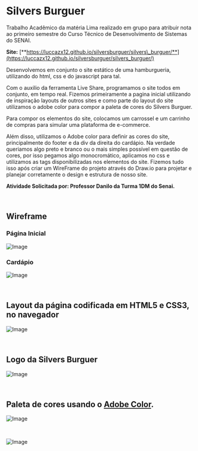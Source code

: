# **Silvers Burguer**

Trabalho Acadêmico da matéria Lima realizado em grupo para atribuir nota ao primeiro semestre do Curso Técnico de Desenvolvimento de Sistemas do SENAI.

**Site:** [**https://luccazx12.github.io/silversburguer/silvers\_burguer/**](https://luccazx12.github.io/silversburguer/silvers_burguer/)


Desenvolvemos em conjunto o site estático de uma hamburgueria, utilizando do html, css e do javascript para tal.

Com o auxilio da ferramenta Live Share, programamos o site todos em conjunto, em tempo real. Fizemos primeiramente a pagina inicial utilizando de inspiração layouts de outros sites e como parte do layout do site utilizamos o adobe color para compor a paleta de cores do Silvers Burguer.

Para compor os elementos do site, colocamos um carrossel e um carrinho de compras para simular uma plataforma de e-commerce.

Além disso, utilizamos o Adobe color para definir as cores do site, principalmente do footer e da div da direita do cardápio. Na verdade queriamos algo preto e branco ou o mais simples possível em questão de cores, por isso pegamos algo monocromático, aplicamos no css e utilizamos as tags disponibilizadas nos elementos do site.
Fizemos tudo isso após criar um WireFrame do projeto através do Draw.io para projetar e planejar corretamente o design e estrutura de nosso site.

**Atividade Solicitada por: Professor Danilo da Turma 1DM do Senai.**


&nbsp;
 
 
 ## **Wireframe**

### Página Inicial
![Image](https://raw.githubusercontent.com/Luccazx12/silversburguer/main/silvers_burguer/Wireframe/Wireframe_SilversBurguer_PagInicial.jpg)


 ### Cardápio
![Image](https://raw.githubusercontent.com/Luccazx12/silversburguer/main/silvers_burguer/Wireframe/Wireframe_SilversBurguer_Cardapio.jpg)


&nbsp;


## **Layout da página codificada em HTML5 e CSS3, no navegador**

![Image](https://raw.githubusercontent.com/Luccazx12/silversburguer/main/silvers_burguer/Imagens/layoutnav.png)


&nbsp;


## **Logo da Silvers Burguer**

![Image](https://raw.githubusercontent.com/Luccazx12/silversburguer/main/silvers_burguer/Imagens/LogoSB.png)


&nbsp;


## **Paleta de cores usando o [Adobe Color](https://color.adobe.com/pt/).**

![Image](https://raw.githubusercontent.com/Luccazx12/silversburguer/main/silvers_burguer/Imagens/paleta.png)


&nbsp;


![Image](https://raw.githubusercontent.com/Luccazx12/silversburguer/main/silvers_burguer/Imagens/paleta2.png)

